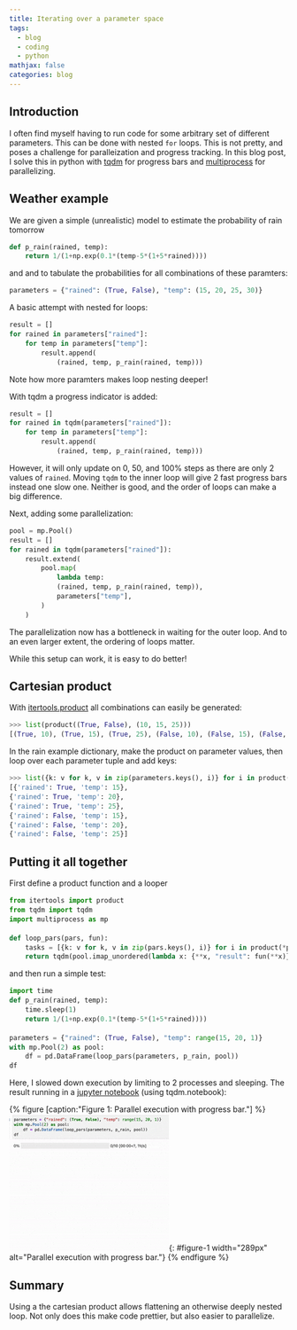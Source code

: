 ```yaml
---
title: Iterating over a parameter space
tags:
  - blog
  - coding
  - python
mathjax: false
categories: blog
---
```


## Introduction

I often find myself having to run code for some arbitrary set of different parameters.
This can be done with nested `for` loops. This is not pretty, and poses a challenge for paralleization and progress tracking. In this blog post, I solve this in python with [tqdm](https://tqdm.github.io) for progress bars and [multiprocess](https://github.com/uqfoundation/multiprocess) for parallelizing.

## Weather example

We are given a simple (unrealistic) model to estimate the probability of rain tomorrow
```python
def p_rain(rained, temp):  
    return 1/(1+np.exp(0.1*(temp-5*(1+5*rained))))
```
and and to tabulate the probabilities for all combinations of these paramters:
```python
parameters = {"rained": (True, False), "temp": (15, 20, 25, 30)}
```

A basic attempt with nested for loops:
```python
result = []
for rained in parameters["rained"]:
    for temp in parameters["temp"]:
        result.append(
            (rained, temp, p_rain(rained, temp)))
```
Note how more paramters makes loop nesting deeper! 

With tqdm a progress indicator is added:
```python
result = []
for rained in tqdm(parameters["rained"]):
    for temp in parameters["temp"]:
        result.append(
            (rained, temp, p_rain(rained, temp)))
```
However, it will only update on 0, 50, and 100% steps as there are only 2 values of `rained`. Moving `tqdm` to the inner loop will give 2 fast progress bars instead one slow one. Neither is good, and the order of loops can make a big difference.

Next, adding some parallelization:
```python
pool = mp.Pool()
result = []
for rained in tqdm(parameters["rained"]):
    result.extend(
        pool.map(
            lambda temp:
            (rained, temp, p_rain(rained, temp)),
            parameters["temp"],
        )
    )
```
The parallelization now has a bottleneck in waiting for the outer loop. And to an even larger extent, the ordering of loops matter.

While this setup can work, it is easy to do better!

## Cartesian product
With [itertools.product](https://docs.python.org/3/library/itertools.html?highlight=itertools%20product#itertools.product) all combinations can easily be generated:
```python
>>> list(product((True, False), (10, 15, 25)))
[(True, 10), (True, 15), (True, 25), (False, 10), (False, 15), (False, 25)]
```

In the rain example dictionary, make the product on parameter values, then loop over each parameter tuple and add keys:
```python
>>> list({k: v for k, v in zip(parameters.keys(), i)} for i in product(*parameters.values()))
[{'rained': True, 'temp': 15},
{'rained': True, 'temp': 20},
{'rained': True, 'temp': 25},
{'rained': False, 'temp': 15},
{'rained': False, 'temp': 20},
{'rained': False, 'temp': 25}]
```

## Putting it all together

First define a product function and a looper

```python
from itertools import product
from tqdm import tqdm
import multiprocess as mp

def loop_pars(pars, fun):
    tasks = [{k: v for k, v in zip(pars.keys(), i)} for i in product(*pars.values())]
    return tqdm(pool.imap_unordered(lambda x: {**x, "result": fun(**x)}, tasks), total=len(tasks))
```

and then run a simple test:

```python
import time
def p_rain(rained, temp): 
    time.sleep(1)
    return 1/(1+np.exp(0.1*(temp-5*(1+5*rained))))

parameters = {"rained": (True, False), "temp": range(15, 20, 1)}
with mp.Pool(2) as pool:
    df = pd.DataFrame(loop_pars(parameters, p_rain, pool))
df
``` 
Here, I slowed down execution by limiting to 2 processes and sleeping. The result 
running in a [jupyter notebook](https://jupyter.org) (using tqdm.notebook):

{% figure [caption:"Figure 1: Parallel execution with progress bar."] %}
![](/assets/images/2022-06-01/parallel.gif){: #figure-1 width="289px" alt="Parallel execution with progress bar."}
{% endfigure %}

## Summary

Using a the cartesian product allows flattening an otherwise deeply nested loop. Not only does this make code prettier, but also easier to parallelize.
